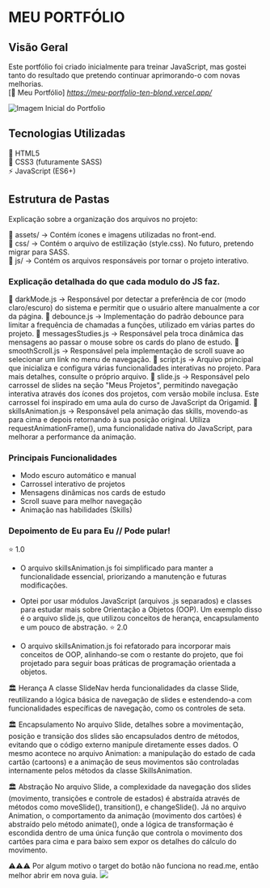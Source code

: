 # MEU PORTFÓLIO

## Visão Geral
Este portfólio foi criado inicialmente para treinar JavaScript, mas gostei tanto do resultado que pretendo continuar aprimorando-o com novas melhorias.  
[🔗 Meu Portfólio] *https://meu-portfolio-ten-blond.vercel.app/*   

![Imagem Inicial do Portfolio](assets/img/imgPortfolio.png/)

## Tecnologias Utilizadas  
🔶 HTML5  
🎨 CSS3 (futuramente SASS)  
⚡ JavaScript (ES6+)

## Estrutura de Pastas
Explicação sobre a organização dos arquivos no projeto:

📂 assets/ → Contém ícones e imagens utilizadas no front-end.  
📂 css/ → Contém o arquivo de estilização (style.css). No futuro, pretendo migrar para SASS.  
📂 js/ → Contém os arquivos responsáveis por tornar o projeto interativo.  


### Explicação detalhada do que cada modulo do JS faz.

📄 darkMode.js → Responsável por detectar a preferência de cor (modo claro/escuro) do sistema e permitir que o usuário altere manualmente a cor da página.
📄 debounce.js → Implementação do padrão debounce para limitar a frequência de chamadas a funções, utilizado em várias partes do projeto.
📄 messagesStudies.js → Responsável pela troca dinâmica das mensagens ao passar o mouse sobre os cards do plano de estudo.
📄 smoothScroll.js → Responsável pela implementação de scroll suave ao selecionar um link no menu de navegação.
📄 script.js → Arquivo principal que inicializa e configura várias funcionalidades interativas no projeto. Para mais detalhes, consulte o próprio arquivo.
📄 slide.js → Responsável pelo carrossel de slides na seção "Meus Projetos", permitindo navegação interativa através dos ícones dos projetos, com versão mobile inclusa. Este carrossel foi inspirado em uma aula do curso de JavaScript da Origamid.
📄 skillsAnimation.js → Responsável pela animação das skills, movendo-as para cima e depois retornando à sua posição original. Utiliza requestAnimationFrame(), uma funcionalidade nativa do JavaScript, para melhorar a performance da animação.

### Principais Funcionalidades  
- Modo escuro automático e manual     
- Carrossel interativo de projetos    
- Mensagens dinâmicas nos cards de estudo 
- Scroll suave para melhor navegação
- Animação nas habilidades (Skills)

### Depoimento de Eu para Eu // Pode pular!
⭐ 1.0
- O arquivo skillsAnimation.js foi simplificado para manter a funcionalidade essencial, priorizando a manutenção e futuras modificações.

- Optei por usar módulos JavaScript (arquivos .js separados) e classes para estudar mais sobre Orientação a Objetos (OOP). Um exemplo disso é o arquivo slide.js, que utilizou conceitos de herança, encapsulamento e um pouco de abstração.
⭐ 2.0
- O arquivo skillsAnimation.js foi refatorado para incorporar mais conceitos de OOP, alinhando-se com o restante do projeto, que foi projetado para seguir boas práticas de programação orientada a objetos.

🏛️ Herança
A classe SlideNav herda funcionalidades da classe Slide, reutilizando a lógica básica de navegação de slides e estendendo-a com funcionalidades específicas de navegação, como os controles de seta.

🏛️ Encapsulamento
No arquivo Slide, detalhes sobre a movimentação, posição e transição dos slides são encapsulados dentro de métodos, evitando que o código externo manipule diretamente esses dados. O mesmo acontece no arquivo Animation: a manipulação do estado de cada cartão (cartoons) e a animação de seus movimentos são controladas internamente pelos métodos da classe SkillsAnimation.

🏛️ Abstração
No arquivo Slide, a complexidade da navegação dos slides (movimento, transições e controle de estados) é abstraída através de métodos como moveSlide(), transition(), e changeSlide(). Já no arquivo Animation, o comportamento da animação (movimento dos cartões) é abstraído pelo método animate(), onde a lógica de transformação é escondida dentro de uma única função que controla o movimento dos cartões para cima e para baixo sem expor os detalhes do cálculo do movimento.

⚠️⚠️⚠️ Por algum motivo o target do botão não funciona no read.me, então melhor abrir em nova guia.
<a href="https://meu-portfolio-ten-blond.vercel.app/" target="_blank" rel="noopener noreferrer">
    <img src="https://img.shields.io/badge/Acessar%20Portfólio-28a745?style=for-the-badge&logo=github&logoColor=white">
</a>
